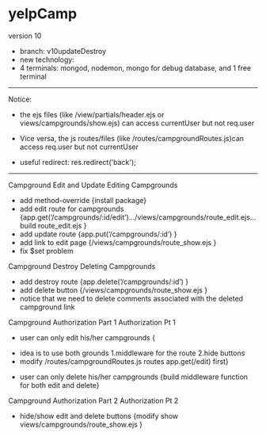 # yelpCamp

version 10
- branch: v10updateDestroy
- new technology: 
- 4 terminals: mongod, nodemon, mongo for debug database, and 1 free terminal
---------------
Notice: 
- the ejs files (like /view/partials/header.ejs or views/campgrounds/show.ejs) can access currentUser but not req.user
 + Vice versa, the js routes/files (like /routes/campgroundRoutes.js)can access req.user but not currentUser
- useful redirect: res.redirect('back');
---------------
Campground Edit and Update	Editing Campgrounds
- add method-override {install package}
- add edit route for campgrounds {app.get(‘/campgrounds/:id/edit’)…/views/campgrounds/route_edit.ejs…build route_edit.ejs }
- add update route {app.put(‘/campgrounds/:id’) }
- add link to edit page {/views/campgrounds/route_show.ejs }
- fix $set problem

Campground Destroy	Deleting Campgrounds
- add destroy route {app.delete(‘/campgrounds/:id’) }
- add delete button {/views/campgrounds/route_show.ejs }
- notice that we need to delete comments associated with the deleted campground link

Campground Authorization Part 1	Authorization Pt 1
- user can only edit his/her campgrounds {
 + idea is to use both grounds 1.middleware for the route 2.hide buttons
 + modify /routes/campgroundRoutes.js routes app.get(/edit) first}
- user can only delete his/her campgrounds {build middleware function for both edit and delete}

Campground Authorization Part 2	Authorization Pt 2
- hide/show edit and delete buttons {modify show views/campgrounds/route_show.ejs }
